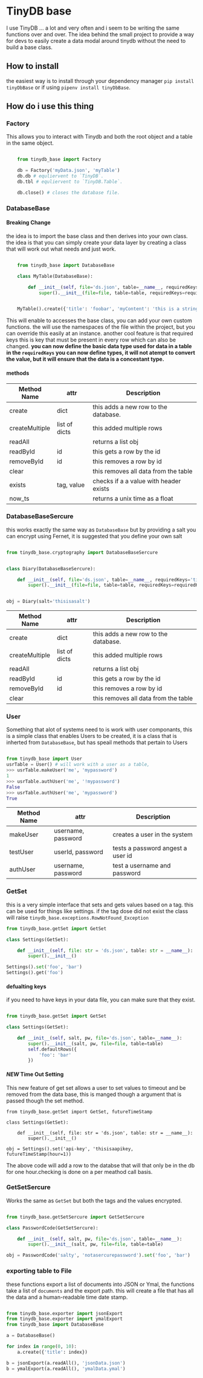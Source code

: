 # TinyDB base

I use TinyDB ... a lot and very often and i seem to be writing the same functions over and over. The idea behind the small project to provide a way for devs to easily create a data modal around tinydb without the need to build a base class.

## How to install

the easiest way is to install through your dependency manager `pip install tinyDbBase` or if using `pipenv install tinyDbBase`.

## How do i use this thing

### Factory

This allows you to interact with Tinydb and both the root object and a table in the same object.

```python 3

    from tinydb_base import Factory

    db = Factory('myData.json', 'myTable')
    db.db # equliervent to `TinyDB`.
    db.tbl # equliervent to `TinyDB.Table`.

    db.close() # closes the database file.

 ```

### DatabaseBase

#### Breaking Change

the idea is to import the base class and then derives into your own class. the idea is that you can simply create your data layer by creating a class that will work out what needs and just work.

``` python 3

    from tinydb_base import DatabaseBase

    class MyTable(DatabaseBase):

        def __init__(self, file='ds.json', table=__name__, requiredKeys='title:str,myContent:str'):
            super().__init__(file=file, table=table, requiredKeys=requiredKeys)


    MyTable().create({'title': 'foobar', 'myContent': 'this is a string'})

```

This will enable to accesses the base class, you can add your own custom functions. the will use the namespaces of the file within the project, but you can override this easily at an instance. another cool feature is that required keys this is key that must be present in every row which can also be changed. **you can now define the basic data type used for data in a table in the `requiredKeys` you can now define types, it will not atempt to convert the value, but it will ensure that the data is a concestant type.**

#### methods

|Method Name| attr | Description |
|---|---|---|
|create| dict | this adds a new row to the database.
|createMultiple| list of dicts | this added multiple rows|
|readAll|| returns a list obj|
|readById|id| this gets a row by the id |
|removeById|id|this removes a row by id |
|clear||this removes all data from the table|
|exists|tag, value|checks if a a value with header exists|
|now_ts||returns a unix time as a float|

### DatabaseBaseSercure

this works exactly the same way as `DatabaseBase` but by providing a salt you can encrypt using Fernet, it is suggested that you define your own salt

``` python 3

from tinydb_base.cryptography import DatabaseBaseSercure


class Diary(DatabaseBaseSercure):

    def __init__(self, file='ds.json', table=__name__, requiredKeys='title,content', salt='salt'):
        super().__init__(file=file, table=table, requiredKeys=requiredKeys, salt=salt)


obj = Diary(salt='thisisasalt')

```

|Method Name| attr | Description |
|---|---|---|
|create| dict | this adds a new row to the database.
|createMultiple| list of dicts | this added multiple rows|
|readAll|| returns a list obj|
|readById|id| this gets a row by the id |
|removeById|id|this removes a row by id |
|clear||this removes all data from the table|

### User

Something that alot of systems need to is work with user componants, this is a
simple class that enables Users to be created, it is a class that is inherted
from `DatabaseBase`, but has speail methods that pertain to Users

``` Python 3

from tinydb_base import User
usrTable = User() # will work with a user as a table,
>>> usrTable.makeUser('me', 'mypassword')
1
>>> usrTable.authUser('me', '!mypassword')
False
>>> usrTable.authUser('me', 'mypassword')
True

```

|Method Name| attr | Description |
|---|---|---|
|makeUser| username, password | creates a user in the system|
|testUser| userId, password | tests a password angest a user id|
|authUser| username, password| test a username and password|

### GetSet

this is a very simple interface that sets and gets values based on a tag. this can be used for things like settings. if the tag dose did not exist the class will raise `tinydb_base.exceptions.RowNotFound_Exception`

```python 3
from tinydb_base.getSet import GetSet

class Settings(GetSet):

    def __init__(self, file: str = 'ds.json', table: str = __name__):
        super().__init__()

Settings().set('foo', 'bar')
Settings().get('foo')
```

#### defualting keys

if you need to have keys in your data file, you can make sure that they exist.

``` python 3

from tinydb_base.getSet import GetSet

class Settings(GetSet):

    def __init__(self, salt, pw, file='ds.json', table=__name__):
        super().__init__(salt, pw, file=file, table=table)
        self.defaultRows({
            'foo': 'bar'
        })

 ```

#### *NEW* Time Out Setting

This new feature of get set allows a user to set values to timeout and be removed from the data base, this is manged though a argument that is passed though the set method.

``` Python3
from tinydb_base.getSet import GetSet, futureTimeStamp

class Settings(GetSet):

    def __init__(self, file: str = 'ds.json', table: str = __name__):
        super().__init__()

obj = Settings().set('api-key', 'thisisaapikey, futureTimeStamp(hour=1))
 ```

The above code will add a row to the databse that will that only be in the db for one hour.checking is done on a per meathod call basis.

### GetSetSercure

Works the same as `GetSet` but both the tags and the values encrypted.

```python 3

from tinydb_base.getSetSercure import GetSetSercure

class PasswordCode(GetSetSercure):

    def __init__(self, salt, pw, file='ds.json', table=__name__):
        super().__init__(salt, pw, file=file, table=table)

obj = PasswordCode('salty', 'notasercurepassword').set('foo', 'bar')

```

### exporting table to File

these functions export a list of documents into JSON or Ymal, the functions take a list of `documents` and the export path. this will create a file that has all the data and a human-readable time date stamp.

``` python 3

from tinydb_base.exporter import jsonExport
from tinydb_base.exporter import ymalExport
from tinydb_base import DatabaseBase

a = DatabaseBase()

for index in range(0, 10):
    a.create({'title': index})

b = jsonExport(a.readAll(), 'jsonData.json')
b = ymalExport(a.readAll(), 'ymalData.ymal')


```
